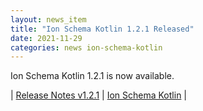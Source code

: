 ```yaml
---
layout: news_item
title: "Ion Schema Kotlin 1.2.1 Released"
date: 2021-11-29
categories: news ion-schema-kotlin
---
```


Ion Schema Kotlin 1.2.1 is now available.

| [Release Notes v1.2.1](https://github.com/amazon-ion/ion-schema-kotlin/releases/tag/v1.2.1) | [Ion Schema Kotlin](https://github.com/amazon-ion/ion-schema-kotlin) |

